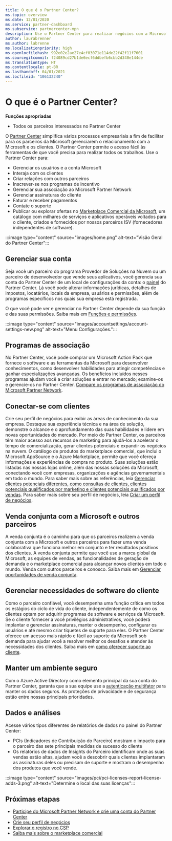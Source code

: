 ```yaml
---
title: O que é o Partner Center?
ms.topic: overview
ms.date: 12/01/2020
ms.service: partner-dashboard
ms.subservice: partnercenter-mpn
description: Use o Partner Center para realizar negócios com a Microsoft e seus clientes
author: laurabrenner
ms.author: labrenne
ms.localizationpriority: high
ms.openlocfilehash: 992e02e2ae27e4cf03071e114de22f42f11f7601
ms.sourcegitcommit: f24089cd27b1de6ecf6ddbefb6cbb2d340e144de
ms.translationtype: HT
ms.contentlocale: pt-BR
ms.lasthandoff: 04/01/2021
ms.locfileid: "106132240"
---
```

# <a name="what-is-partner-center"></a>O que é o Partner Center?

**Funções apropriadas**

- Todos os parceiros interessados no Partner Center

O [Partner Center](https://partner.microsoft.com/dashboard/home) simplifica vários processos empresariais a fim de facilitar para os parceiros da Microsoft gerenciarem o relacionamento com a Microsoft e os clientes. O Partner Center permite o acesso fácil às ferramentas de que você precisa para realizar todos os trabalhos. Use o Partner Center para:

- Gerenciar os usuários e a conta Microsoft
- Interaja com os clientes
- Criar relações com outros parceiros
- Inscrever-se nos programas de incentivo
- Gerenciar sua associação ao Microsoft Partner Network
- Gerenciar assinaturas do cliente
- Faturar e receber pagamentos
- Contate o suporte
- Publicar ou explorar ofertas no [Marketplace Comercial da Microsoft](/azure/marketplace), um catálogo com milhares de serviços e aplicativos operáveis voltados para o cliente, criados e fornecidos por nossos parceiros ISV (fornecedores independentes de software).

:::image type="content" source="images/home.png" alt-text="Visão Geral do Partner Center":::

## <a name="manage-your-account"></a>Gerenciar sua conta

Seja você um parceiro do programa Provedor de Soluções na Nuvem ou um parceiro de desenvolvedor que vende seus aplicativos, você gerencia sua conta do Partner Center de um local de configurações da conta: o [painel](https://partner.microsoft.com/dashboard/home) do Partner Center. Lá você pode alterar informações jurídicas, detalhes de impostos, locatários, locais da empresa, usuários e permissões, além de programas específicos nos quais sua empresa está registrada.

O que você pode ver e gerenciar no Partner Center depende da sua função e das suas permissões. Saiba mais em [Funções e permissões](permissions-overview.md).

:::image type="content" source="images/accountsettings/account-settings-new.png" alt-text="Menu Configurações.":::

## <a name="membership-programs"></a>Programas de associação

No Partner Center, você pode comprar um Microsoft Action Pack que fornece o software e as ferramentas da Microsoft para desenvolver conhecimentos, como desenvolver habilidades para atingir competências e ganhar especializações avançadas. Os benefícios incluídos nesses programas ajudam você a criar soluções e entrar no mercado; examine-os e gerencie-os no Partner Center. [Compare os programas de associação do Microsoft Partner Network](https://partner.microsoft.com/membership/compare-offers).

## <a name="connect-with-customers"></a>Conectar-se com clientes

Crie seu perfil de negócios para exibir as áreas de conhecimento da sua empresa. Destaque sua experiência técnica e na área de solução, demonstre o alcance e o aprofundamento das suas habilidades e lidere em novas oportunidades do mercado. Por meio do Partner Center, os parceiros têm maior acesso aos recursos de marketing para ajudá-los a acelerar o tempo de comercialização, gerar clientes potenciais e expandir os negócios na nuvem. O catálogo de produtos do marketplace comercial, que inclui o Microsoft AppSource e o Azure Marketplace, permite que você ofereça informações e experiências de compra no produto. Suas soluções estão listadas nas nossas lojas online, além das nossas soluções da Microsoft, conectando você com empresas, organizações e agências governamentais em todo o mundo. Para saber mais sobre as referências, leia [Gerenciar clientes potenciais diferentes, como consultas de clientes, clientes potenciais qualificados por marketing e clientes potenciais qualificados por vendas](manage-leads.md). Para saber mais sobre seu perfil de negócios, leia [Criar um perfil de negócios](create-a-marketing-profile.md).

## <a name="co-sell-with-microsoft-and-other-partners"></a>Venda conjunta com a Microsoft e outros parceiros

A venda conjunta é o caminho para que os parceiros realizem a venda conjunta com a Microsoft e outros parceiros para fazer uma venda colaborativa que funciona melhor em conjunto e ter resultados positivos dos clientes. A venda conjunta permite que você use a marca global da Microsoft, as equipes de vendas, as funcionalidades de geração de demanda e o marketplace comercial para alcançar novos clientes em todo o mundo. Venda com outros parceiros e conosco. Saiba mais em [Gerenciar oportunidades de venda conjunta](manage-co-sell-opportunities.md).

## <a name="manage-customer-software-needs"></a>Gerenciar necessidades de software do cliente

Como o parceiro confiável, você desempenha uma função crítica em todos os estágios do ciclo de vida do cliente, independentemente de como os clientes optam por adquirir programas de software e serviços da Microsoft. Se o cliente fornecer a você privilégios administrativos, você poderá implantar e gerenciar assinaturas, manter o desempenho, configurar os usuários e até mesmo criar tíquetes de suporte para eles. O Partner Center oferece um acesso mais rápido e fácil ao suporte da Microsoft sob demanda para ajudar você a resolver melhor os desafios e atender às necessidades dos clientes. Saiba mais em [como oferecer suporte ao cliente](customer-support.md).

## <a name="maintain-a-secure-environment"></a>Manter um ambiente seguro

Com o Azure Active Directory como elemento principal da sua conta do Partner Center, garanta que a sua equipe use a [autenticação multifator](partner-security-requirements-mandating-mfa.md) para manter os dados seguros. As proteções de privacidade e de segurança estão entre nossas principais prioridades.

## <a name="data-and-analytics"></a>Dados e análises

Acesse vários tipos diferentes de relatórios de dados no painel do Partner Center:

- PCIs (Indicadores de Contribuição do Parceiro) mostram o impacto para o parceiro das sete principais medidas de sucesso do cliente
- Os relatórios de dados de Insights do Parceiro identificam onde as suas vendas estão altas, ajudam você a descobrir quais clientes implantaram as assinaturas deles ou precisam de suporte e mostram o desempenho dos produtos que você vende.

:::image type="content" source="images/pci/pci-licenses-report-license-adds-3.png" alt-text="Determine o local das suas licenças":::

## <a name="next-steps"></a>Próximas etapas

- [Participe do Microsoft Partner Network e crie uma conta do Partner Center](mpn-create-a-partner-center-account.md)
- [Crie seu perfil de negócios](create-a-marketing-profile.md)
- [Explorar o registro no CSP](csp-overview.md)
- [Saiba mais sobre o marketplace comercial](csp-commercial-marketplace-overview.md)
